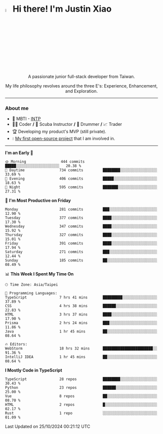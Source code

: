 # <img src="https://media.giphy.com/media/hvRJCLFzcasrR4ia7z/giphy.gif" width="5%">Hi there! I'm Justin Xiao
<p align="center">A passionate junior full-stack developer from Taiwan.  </p>
<p align="center">My life philosophy revolves around the three E's: Experience, Enhancement, and Exploration.</p>

---
### About me
- 👀 MBTI - [INTP](https://www.16personalities.com/intp-personality)
- 👨‍💻 Coder **/** 🤿 Scuba Instructor **/** 🥁 Drummer **/** 📈 Trader
- 🏆 Developing my product's MVP (still private).
- 💧 [My first open-source project](https://github.com/Game-as-a-Service/Game-Lobby-Web) that I am involved in.

---
<!--START_SECTION:waka-->
**I'm an Early 🐤** 

```text
🌞 Morning                444 commits         █████░░░░░░░░░░░░░░░░░░░░   20.38 % 
🌆 Daytime                734 commits         ████████░░░░░░░░░░░░░░░░░   33.69 % 
🌃 Evening                406 commits         █████░░░░░░░░░░░░░░░░░░░░   18.63 % 
🌙 Night                  595 commits         ███████░░░░░░░░░░░░░░░░░░   27.31 % 
```
📅 **I'm Most Productive on Friday** 

```text
Monday                   281 commits         ███░░░░░░░░░░░░░░░░░░░░░░   12.90 % 
Tuesday                  377 commits         ████░░░░░░░░░░░░░░░░░░░░░   17.30 % 
Wednesday                347 commits         ████░░░░░░░░░░░░░░░░░░░░░   15.92 % 
Thursday                 327 commits         ████░░░░░░░░░░░░░░░░░░░░░   15.01 % 
Friday                   391 commits         ████░░░░░░░░░░░░░░░░░░░░░   17.94 % 
Saturday                 271 commits         ███░░░░░░░░░░░░░░░░░░░░░░   12.44 % 
Sunday                   185 commits         ██░░░░░░░░░░░░░░░░░░░░░░░   08.49 % 
```


📊 **This Week I Spent My Time On** 

```text
🕑︎ Time Zone: Asia/Taipei

💬 Programming Languages: 
TypeScript               7 hrs 41 mins       █████████░░░░░░░░░░░░░░░░   37.89 % 
CSS                      4 hrs 38 mins       ██████░░░░░░░░░░░░░░░░░░░   22.83 % 
HTML                     3 hrs 37 mins       ████░░░░░░░░░░░░░░░░░░░░░   17.90 % 
Prisma                   2 hrs 24 mins       ███░░░░░░░░░░░░░░░░░░░░░░   11.86 % 
Java                     1 hr 45 mins        ██░░░░░░░░░░░░░░░░░░░░░░░   08.64 % 

🔥 Editors: 
WebStorm                 18 hrs 32 mins      ███████████████████████░░   91.36 % 
IntelliJ IDEA            1 hr 45 mins        ██░░░░░░░░░░░░░░░░░░░░░░░   08.64 % 
```

**I Mostly Code in TypeScript** 

```text
TypeScript               28 repos            ████████░░░░░░░░░░░░░░░░░   30.43 % 
Python                   23 repos            ██████░░░░░░░░░░░░░░░░░░░   25.00 % 
Vue                      8 repos             ██░░░░░░░░░░░░░░░░░░░░░░░   08.70 % 
HTML                     2 repos             █░░░░░░░░░░░░░░░░░░░░░░░░   02.17 % 
Rust                     1 repo              ░░░░░░░░░░░░░░░░░░░░░░░░░   01.09 % 
```




 Last Updated on 25/10/2024 00:21:12 UTC
<!--END_SECTION:waka-->
